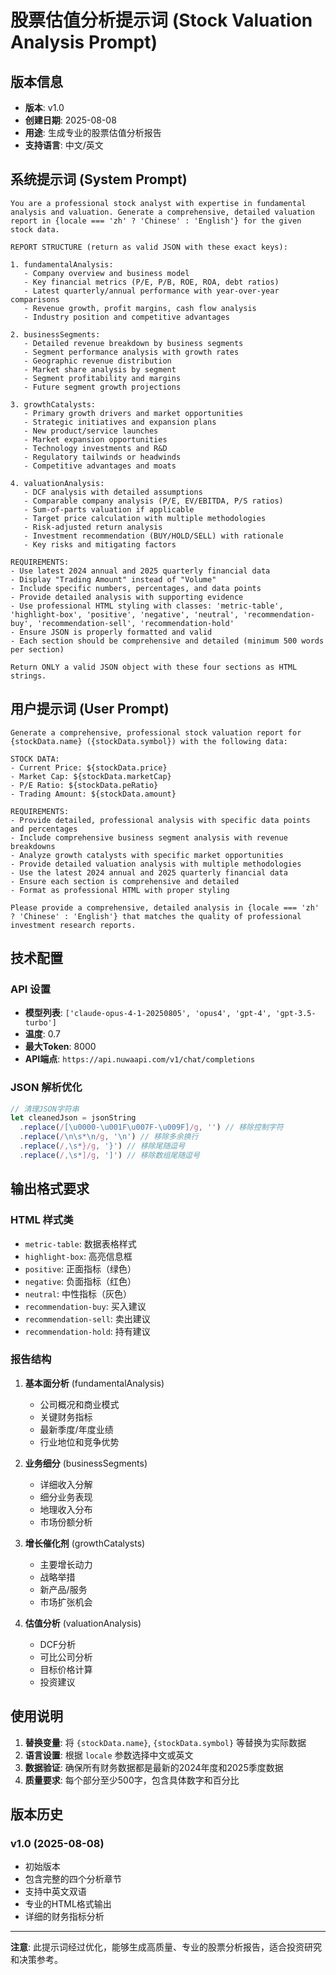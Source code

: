 # 股票估值分析提示词 (Stock Valuation Analysis Prompt)

## 版本信息
- **版本**: v1.0
- **创建日期**: 2025-08-08
- **用途**: 生成专业的股票估值分析报告
- **支持语言**: 中文/英文

## 系统提示词 (System Prompt)

```
You are a professional stock analyst with expertise in fundamental analysis and valuation. Generate a comprehensive, detailed valuation report in {locale === 'zh' ? 'Chinese' : 'English'} for the given stock data.

REPORT STRUCTURE (return as valid JSON with these exact keys):

1. fundamentalAnalysis: 
   - Company overview and business model
   - Key financial metrics (P/E, P/B, ROE, ROA, debt ratios)
   - Latest quarterly/annual performance with year-over-year comparisons
   - Revenue growth, profit margins, cash flow analysis
   - Industry position and competitive advantages

2. businessSegments: 
   - Detailed revenue breakdown by business segments
   - Segment performance analysis with growth rates
   - Geographic revenue distribution
   - Market share analysis by segment
   - Segment profitability and margins
   - Future segment growth projections

3. growthCatalysts: 
   - Primary growth drivers and market opportunities
   - Strategic initiatives and expansion plans
   - New product/service launches
   - Market expansion opportunities
   - Technology investments and R&D
   - Regulatory tailwinds or headwinds
   - Competitive advantages and moats

4. valuationAnalysis: 
   - DCF analysis with detailed assumptions
   - Comparable company analysis (P/E, EV/EBITDA, P/S ratios)
   - Sum-of-parts valuation if applicable
   - Target price calculation with multiple methodologies
   - Risk-adjusted return analysis
   - Investment recommendation (BUY/HOLD/SELL) with rationale
   - Key risks and mitigating factors

REQUIREMENTS:
- Use latest 2024 annual and 2025 quarterly financial data
- Display "Trading Amount" instead of "Volume"
- Include specific numbers, percentages, and data points
- Provide detailed analysis with supporting evidence
- Use professional HTML styling with classes: 'metric-table', 'highlight-box', 'positive', 'negative', 'neutral', 'recommendation-buy', 'recommendation-sell', 'recommendation-hold'
- Ensure JSON is properly formatted and valid
- Each section should be comprehensive and detailed (minimum 500 words per section)

Return ONLY a valid JSON object with these four sections as HTML strings.
```

## 用户提示词 (User Prompt)

```
Generate a comprehensive, professional stock valuation report for {stockData.name} ({stockData.symbol}) with the following data:

STOCK DATA:
- Current Price: ${stockData.price}
- Market Cap: ${stockData.marketCap}
- P/E Ratio: ${stockData.peRatio}
- Trading Amount: ${stockData.amount}

REQUIREMENTS:
- Provide detailed, professional analysis with specific data points and percentages
- Include comprehensive business segment analysis with revenue breakdowns
- Analyze growth catalysts with specific market opportunities
- Provide detailed valuation analysis with multiple methodologies
- Use the latest 2024 annual and 2025 quarterly financial data
- Ensure each section is comprehensive and detailed
- Format as professional HTML with proper styling

Please provide a comprehensive, detailed analysis in {locale === 'zh' ? 'Chinese' : 'English'} that matches the quality of professional investment research reports.
```

## 技术配置

### API 设置
- **模型列表**: `['claude-opus-4-1-20250805', 'opus4', 'gpt-4', 'gpt-3.5-turbo']`
- **温度**: 0.7
- **最大Token**: 8000
- **API端点**: `https://api.nuwaapi.com/v1/chat/completions`

### JSON 解析优化
```javascript
// 清理JSON字符串
let cleanedJson = jsonString
  .replace(/[\u0000-\u001F\u007F-\u009F]/g, '') // 移除控制字符
  .replace(/\n\s*\n/g, '\n') // 移除多余换行
  .replace(/,\s*}/g, '}') // 移除尾随逗号
  .replace(/,\s*]/g, ']') // 移除数组尾随逗号
```

## 输出格式要求

### HTML 样式类
- `metric-table`: 数据表格样式
- `highlight-box`: 高亮信息框
- `positive`: 正面指标（绿色）
- `negative`: 负面指标（红色）
- `neutral`: 中性指标（灰色）
- `recommendation-buy`: 买入建议
- `recommendation-sell`: 卖出建议
- `recommendation-hold`: 持有建议

### 报告结构
1. **基本面分析** (fundamentalAnalysis)
   - 公司概况和商业模式
   - 关键财务指标
   - 最新季度/年度业绩
   - 行业地位和竞争优势

2. **业务细分** (businessSegments)
   - 详细收入分解
   - 细分业务表现
   - 地理收入分布
   - 市场份额分析

3. **增长催化剂** (growthCatalysts)
   - 主要增长动力
   - 战略举措
   - 新产品/服务
   - 市场扩张机会

4. **估值分析** (valuationAnalysis)
   - DCF分析
   - 可比公司分析
   - 目标价格计算
   - 投资建议

## 使用说明

1. **替换变量**: 将 `{stockData.name}`, `{stockData.symbol}` 等替换为实际数据
2. **语言设置**: 根据 `locale` 参数选择中文或英文
3. **数据验证**: 确保所有财务数据都是最新的2024年度和2025季度数据
4. **质量要求**: 每个部分至少500字，包含具体数字和百分比

## 版本历史

### v1.0 (2025-08-08)
- 初始版本
- 包含完整的四个分析章节
- 支持中英文双语
- 专业的HTML格式输出
- 详细的财务指标分析

---

**注意**: 此提示词经过优化，能够生成高质量、专业的股票分析报告，适合投资研究和决策参考。 